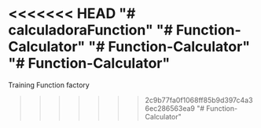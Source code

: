 <<<<<<< HEAD
"# calculadoraFunction" 
"# Function-Calculator" 
"# Function-Calculator" 
"# Function-Calculator" 
=======
Training Function factory
>>>>>>> 2c9b77fa0f1068ff85b9d397c4a36ec286563ea9
"# Function-Calculator" 
